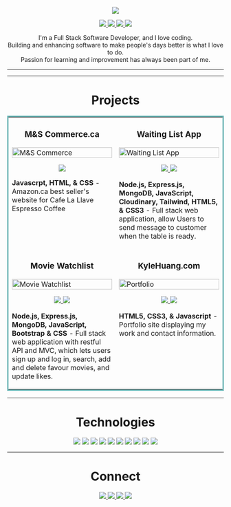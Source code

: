 <p align="center">
  <a href="https://kylehuang.netlify.app/" target="_blank" rel="noreferrer"><img src="https://user-images.githubusercontent.com/103638319/194696548-7e9b3557-a9e1-4247-99f0-6ce7d1c492c1.JPG"></a>
</p>

<p align="center">
  <a href="https://kylehuang.netlify.app" target="_blank">
    <img src="https://img.shields.io/static/v1?label=|&message=WEBSITE&color=457b9d&style=plastic&logo=netlify&logo-color=white"/>
  </a>
  <a href="https://www.linkedin.com/in/kyle-huang-dev/" target="_blank">
    <img src="https://img.shields.io/static/v1?label=|&message=LINKED-IN&color=1d3557&style=plastic&logo=linkedin&logo-color=white"/>
  </a>
  <a href="https://twitter.com/" target="_blank">
    <img src="https://img.shields.io/static/v1?label=|&message=TWITTER&color=457b9d&style=plastic&logo=twitter&logo-color=white"/>
  </a>
  <a href="https://angel.co/u/kyle-huang-dev" target="_blank">
      <img src="https://img.shields.io/static/v1?label=|&message=ANGEL-LIST&color=1d3557&style=plastic&logo=angellist&logo-color=white"/>
  </a>
</p>

<p align="center">
    I'm a Full Stack Software Developer, and I love coding.
  <br />
    Building and enhancing software to make people's days better is what I love to do. 
  <br />
   Passion for learning and improvement has always been part of me.
</p>


---------
----------

<h1 align="center">Projects</h1>
<table bordercolor="#66b2b2">
  
  <tr>
    <td width="50%" valign="top">
      <h3 align="center">M&S Commerce.ca</h3>
        <a target="_blank" href="https://mscommerce.ca/">
            <img src="https://user-images.githubusercontent.com/103638319/195465686-fffafc7f-0b49-422f-8d10-b1d20300bc25.gif" width="100%" alt="M&S Commerce"/>
        </a>
        <br />
        <p align="center">
          
  <a href="https://mscommerce.ca/" target="_blank">
    <img src="https://img.shields.io/static/v1?label=|&message=WEBSITE&color=1d3557&style=plastic&logo=react&logo-color=white"/>
  </a>
      </p>
        <p><strong>Javascrpt, HTML, & CSS</strong> - Amazon.ca best seller's website for Cafe La Llave Espresso Coffee</p>
    </td>
    <td width="50%" valign="top">
      <h3 align="center">Waiting List App</h3>
        <a target="_blank" href="https://waiting-list-app.cyclic.app/">
          <img src="https://user-images.githubusercontent.com/103638319/198110600-08f4ae16-2531-47c1-b5c3-d1cdca625661.gif" width="100%" alt="Waiting List App"/>
        </a>
        <br />
        <p align="center">
          
  <a href="https://github.com/KyleHuang-dev/waiting-list" target="_blank">
    <img src="https://img.shields.io/static/v1?label=|&message=REPO&color=457b9d&style=plastic&logo=github&logo-color=white"/>
  </a>
  <a href="https://waiting-list-app.cyclic.app/" target="_blank">
    <img src="https://img.shields.io/static/v1?label=|&message=WEBSITE&color=1d3557&style=plastic&logo=netlify&logo-color=white"/>
  </a>
      </p>
        <p><strong>Node.js, Express.js, MongoDB, JavaScript, Cloudinary, Tailwind, HTML5, & CSS3</strong> - Full stack web application, allow Users to send message to customer when the table is ready.</p>
    </td>
    
  </tr>
  
  <tr>
  <td width="50%" valign="top">
      <h3 align="center">Movie Watchlist</h3>
      <a target="_blank" href="#">
            <img src="https://user-images.githubusercontent.com/103638319/198165323-c8fa1ee0-4842-4c51-8b58-48c81fec6745.gif" width="100%"  alt="Movie Watchlist"/>
        </a>
        <br />
        <p align="center">
          
  <a href="https://github.com/KyleHuang-dev/movie-watchlist" target="_blank">
    <img src="https://img.shields.io/static/v1?label=|&message=REPO&color=457b9d&style=plastic&logo=github&logo-color=white"/>
  </a>
  <a href="https://movie-list-6zw3.onrender.com/" target="_blank">
    <img src="https://img.shields.io/static/v1?label=|&message=WEBSITE&color=1d3557&style=plastic&logo=netlify&logo-color=white"/>
  </a>
      </p>
        <p><strong>Node.js, Express.js, MongoDB, JavaScript, Bootstrap & CSS </strong> - Full stack web application with restful API and MVC, which lets users sign up and log in, search, add and delete favour movies, and update likes.</p>
    </td>
    <td width="50%" valign="top">
      <h3 align="center">KyleHuang.com</h3>
        <a target="_blank" href="https://kylehuang.netlify.app">
          <img src="https://user-images.githubusercontent.com/103638319/188299267-373aff85-6e32-49c7-b857-0145e64e2812.JPG" width="100%" alt="Portfolio"/>
        </a>
      <br />
        <p align="center">
  <a href="https://github.com/KyleHuang-dev/KyleHuangPortfolio" target="_blank">
    <img src="https://img.shields.io/static/v1?label=|&message=REPO&color=457b9d&style=plastic&logo=github&logo-color=white"/>
  </a>
  <a href="http://kylehuang.netlify.app" target="_blank">
    <img src="https://img.shields.io/static/v1?label=|&message=WEBSITE&color=1d3557&style=plastic&logo=netlify&logo-color=white"/>
  </a>
      </p>
        <p><strong>HTML5, CSS3, & Javascript</strong> - Portfolio site displaying my work and contact information.</p>
    </td>
    
  </tr>
</table>

----------

<h1 align="center">Technologies</h1>


<p align="center">
    <img src="https://img.shields.io/static/v1?label=|&message=HTML5&color=03045E&style=plastic&logo=html5"/>
    <img src="https://img.shields.io/static/v1?label=|&message=CSS3&color=03045E&style=plastic&logo=css3"/>
    <img src="https://img.shields.io/static/v1?label=|&message=FIGMA&color=1d3557&style=plastic&logo=figma"/>
    <img src="https://img.shields.io/static/v1?label=|&message=JAVASCRIPT&color=1d3557&style=plastic&logo=javascript"/>
    <img src="https://img.shields.io/static/v1?label=|&message=BOOTSTRAP&color=1d3557&style=plastic&logo=bootstrap"/>
    <img src="https://img.shields.io/static/v1?label=|&message=REACT.JS&color=457b9d&style=plastic&logo=react"/>
    <img src="https://img.shields.io/static/v1?label=|&message=NODE.JS&color=457b9d&style=plastic&logo=node"/>
    <img src="https://img.shields.io/static/v1?label=|&message=MONGO DB&color=457b9d&style=plastic&logo=mongodb"/>
    <img src="https://img.shields.io/static/v1?label=|&message=EXPRESS.JS&color=a8dadc&style=plastic&logo=express"/>
    <img src="https://img.shields.io/static/v1?label=|&message=GIT&color=a8dadc&style=plastic&logo=git"/>
</p>

----------


<h1 align="center">Connect</h1>
<p align="center">
  <a href="https://kylehuang.netlify.app" target="_blank">
    <img src="https://img.shields.io/static/v1?label=|&message=WEBSITE&color=457b9d&style=plastic&logo=react&logo-color=white"/>
  </a>
  <a href="https://www.linkedin.com/in/kyle-huang-dev/" target="_blank">
    <img src="https://img.shields.io/static/v1?label=|&message=LINKED-IN&color=03045E&style=plastic&logo=linkedin&logo-color=white"/>
  </a>
  <a href="https://twitter.com/" target="_blank">
    <img src="https://img.shields.io/static/v1?label=|&message=TWITTER&color=457b9d&style=plastic&logo=twitter&logo-color=white"/>
  </a>
  <a href="https://angel.co/u/kyle-huang-dev" target="_blank">
      <img src="https://img.shields.io/static/v1?label=|&message=ANGEL-LIST&color=03045E&style=plastic&logo=angellist&logo-color=white"/>
  </a>
</p>
